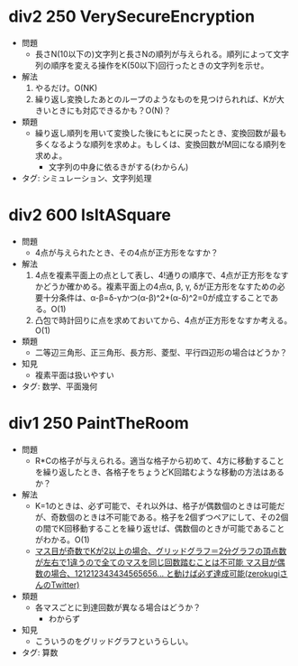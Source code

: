 # div2 250 VerySecureEncryption

- 問題
    - 長さN(10以下の)文字列と長さNの順列が与えられる。順列によって文字列の順序を変える操作をK(50以下)回行ったときの文字列を示せ。
- 解法
    1. やるだけ。O(NK)
    2. 繰り返し変換したあとのループのようなものを見つけられれば、Kが大きいときにも対応できるかも？O(N)？
- 類題
    - 繰り返し順列を用いて変換した後にもとに戻ったとき、変換回数が最も多くなるような順列を求めよ。もしくは、変換回数がM回になる順列を求めよ。
        - 文字列の中身に依るきがする(わからん)
- タグ: シミュレーション、文字列処理

# div2 600 IsItASquare

- 問題
    - 4点が与えられたとき、その4点が正方形をなすか？
- 解法
    1. 4点を複素平面上の点として表し、4!通りの順序で、4点が正方形をなすかどうか確かめる。複素平面上の4点α, β, γ, δが正方形をなすための必要十分条件は、α-β=δ-γかつ(α-β)^2+(α-δ)^2=0が成立することである。O(1)
    2. 凸包で時計回りに点を求めておいてから、4点が正方形をなすか考える。O(1)
- 類題
    - 二等辺三角形、正三角形、長方形、菱型、平行四辺形の場合はどうか？
- 知見
    - 複素平面は扱いやすい
- タグ: 数学、平面幾何

# div1 250 PaintTheRoom

- 問題
    - R*Cの格子が与えられる。適当な格子から初めて、4方に移動することを繰り返したとき、各格子をちょうどK回踏むような移動の方法はあるか？
- 解法
    - K=1のときは、必ず可能で、それ以外は、格子が偶数個のときは可能だが、奇数個のときは不可能である。格子を2個ずつペアにして、その2個の間でK回移動することを繰り返せば、偶数個のときが可能であることがわかる。O(1)
    - [マス目が奇数でKが2以上の場合、グリッドグラフ＝2分グラフの頂点数が左右で1違うので全てのマスを同じ回数踏むことは不可能
マス目が偶数の場合、121212343434565656... と動けば必ず達成可能(zerokugiさんのTwitter)](https://twitter.com/zerokugi/status/643979649995812864)
- 類題
    - 各マスごとに到達回数が異なる場合はどうか？
        - わからず
- 知見
    - こういうのをグリッドグラフというらしい。
- タグ: 算数
